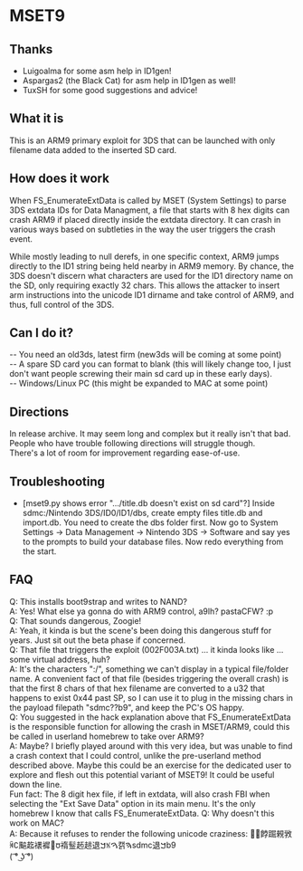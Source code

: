 # MSET9

## Thanks 
- Luigoalma for some asm help in ID1gen!
- Aspargas2 (the Black Cat) for asm help in ID1gen as well!
- TuxSH for some good suggestions and advice!

## What it is
This is an ARM9 primary exploit for 3DS that can be launched with only filename data added to the inserted SD card. 

## How does it work
When FS_EnumerateExtData is called by MSET (System Settings) to parse 3DS extdata IDs for Data Managment, a file that starts with 8 hex digits can crash ARM9 if placed directly inside the extdata directory. It can crash in various ways based on subtleties in the way the user triggers the crash event.<br>

While mostly leading to null derefs, in one specific context, ARM9 jumps directly to the ID1 string being held nearby in ARM9 memory. By chance, the 3DS doesn't discern what characters are used for the ID1 directory name on the SD, only requiring exactly 32 chars. This allows the attacker to insert arm instructions into the unicode ID1 dirname and take control of ARM9, and thus, full control of the 3DS.

## Can I do it?
-- You need an old3ds, latest firm (new3ds will be coming at some point)<br>
-- A spare SD card you can format to blank (this will likely change too, I just don't want people screwing their main sd card up in these early days).<br>
-- Windows/Linux PC (this might be expanded to MAC at some point)<br>

## Directions
In release archive. It may seem long and complex but it really isn't that bad. People who have trouble following directions will struggle though.<br>
There's a lot of room for improvement regarding ease-of-use.

## Troubleshooting
- [mset9.py shows error ".../title.db doesn't exist on sd card"?] Inside sdmc:/Nintendo 3DS/ID0/ID1/dbs, create empty files title.db and import.db. You need to create the dbs folder first. Now go to System Settings -> Data Management -> Nintendo 3DS -> Software and say yes to the prompts to build your database files. Now redo everything from the start.

## FAQ

Q: This installs boot9strap and writes to NAND?<br>
A: Yes! What else ya gonna do with ARM9 control, a9lh? pastaCFW? :p<br>
Q: That sounds dangerous, Zoogie!<br>
A: Yeah, it kinda is but the scene's been doing this dangerous stuff for years. Just sit out the beta phase if concerned.<br>
Q: That file that triggers the exploit (002F003A.txt) ... it kinda looks like ... some virtual address, huh?<br>
A: It's the characters ":/", something we can't display in a typical file/folder name. A convenient fact of that file (besides triggering the overall crash) is that the first 8 chars of that hex filename are converted to a u32 that happens to exist 0x44 past SP, so I can use it to plug in the missing chars in the payload filepath "sdmc??b9", and keep the PC's OS happy.<br>
Q: You suggested in the hack explanation above that FS_EnumerateExtData is the responsible function for allowing the crash in MSET/ARM9, could this be called in userland homebrew to take over ARM9?<br>
A: Maybe? I briefly played around with this very idea, but was unable to find a crash context that I could control, unlike the pre-userland method described above. Maybe this could be an exercise for the dedicated user to explore and flesh out this potential variant of MSET9! It could be useful down the line.<br>
Fun fact: The 8 digit hex file, if left in extdata, will also crash FBI when selecting the "Ext Save Data" option in its main menu. It's the only homebrew I know that calls FS_EnumerateExtData.
Q: Why doesn't this work on MAC?<br>
A: Because it refuses to render the following unicode craziness: ￿﫿餑䠇䚅敩ꄈ∁䬅䞘䙨䙙꫿ᰗ䙃䰃䞠䞸退ࠊꁱࠅ캙ࠄsdmc退ࠊb9<br>
( ͡° ͜ʖ ͡°)<br>